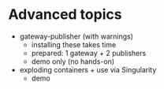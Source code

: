 # Advanced topics

- gateway-publisher (with warnings)
	- installing these takes time
	- prepared: 1 gateway + 2 publishers
	- demo only (no hands-on)
- exploding containers + use via Singularity
	- demo
